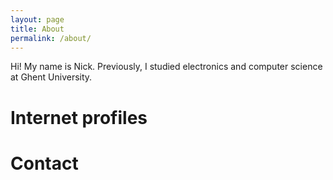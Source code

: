 ```yaml
---
layout: page
title: About
permalink: /about/
---
```


Hi! My name is Nick. Previously, I studied electronics and computer science at Ghent University.

Internet profiles
==

Contact
==

